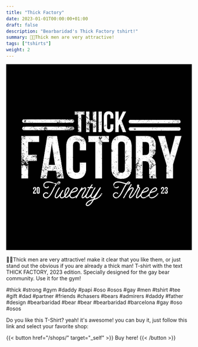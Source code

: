 ```yaml
---
title: "Thick Factory"
date: 2023-01-01T00:00:00+01:00
draft: false
description: "Bearbaridad's Thick Factory tshirt!"
summary: 💪💪Thick men are very attractive!
tags: ["tshirts"]
weight: 2
---
```


![tee](featured.jpg)

💪💪Thick men are very attractive! make it clear that you like them, or just stand out the obvious if you are already a thick man! T-shirt with the text THICK FACTORY, 2023 edition. Specially designed for the gay bear community. Use it for the gym!

#thick #strong #gym #daddy #papi #oso #osos #gay #men #tshirt #tee #gift #dad #partner #friends #chasers #bears #admirers #daddy #father #design #bearbaridad #bear #bear #bearbaridad #barcelona #gay #oso #osos

Do you like this T-Shirt? yeah! it's awesome! you can buy it, just follow this link and select your favorite shop:

{{< button href="/shops/" target="_self" >}}
Buy here!
{{< /button >}}